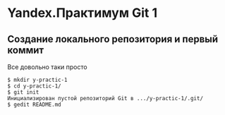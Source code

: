 # Yandex.Практимум Git 1

## Создание локального репозитория и первый коммит

Все довольно таки просто

```
$ mkdir y-practic-1
$ cd y-practic-1/
$ git init
Инициализирован пустой репозиторий Git в .../y-practic-1/.git/
$ gedit README.md
```


